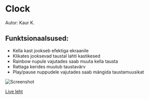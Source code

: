 # Clock
Autor: Kaur K.

## Funktsionaalsused:
* Kella kast jookseb efektiga ekraanile
* Klikates jooksevad taustal lahti kastikesed
* Rainbow nupule vajutades saab muuta kella tausta
* Rattaga kerides muutub taustavärv
* Play/pause nuppudele vajutades saab mängida taustamuusikat
  
![Screenshot](https://www.knowbase.ee/failid/clock.JPG)


[Live leht](https://www.knowbase.ee/failid/clock/index.html)